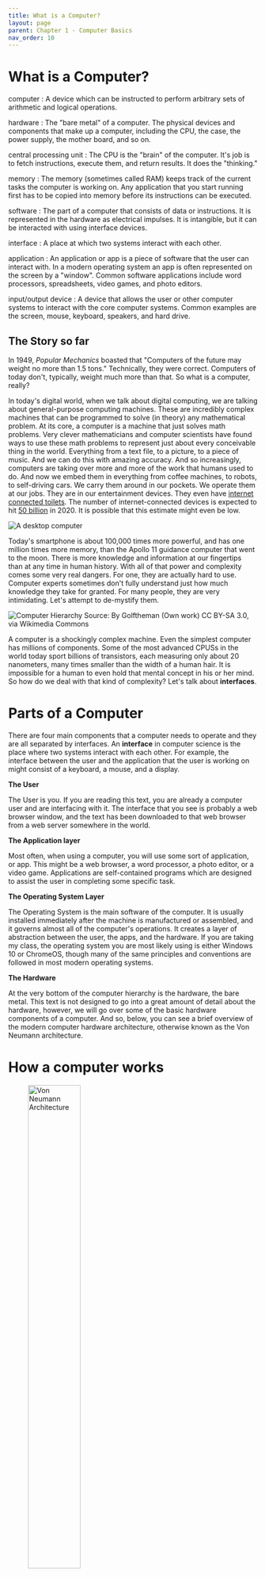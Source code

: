 ```yaml
---
title: What is a Computer?
layout: page
parent: Chapter 1 - Computer Basics
nav_order: 10
---
```


What is a Computer?
===================



computer
: A device which can be instructed to perform arbitrary sets of arithmetic and logical operations.

hardware
: The "bare metal" of a computer. The physical devices and components that make up a computer, including the CPU, the case, the power supply, the mother board, and so on.

central processing unit
: The CPU is the "brain" of the computer. It's job is to fetch instructions, execute them, and return results. It does the "thinking."

memory
: The memory (sometimes called RAM) keeps track of the current tasks the computer is working on. Any application that you start running first has to be copied into memory before its instructions can be executed.

software
: The part of a computer that consists of data or instructions. It is represented in the hardware as electrical impulses. It is intangible, but it can be interacted with using interface devices.

interface
: A place at which two systems interact with each other.

application
: An application or app is a piece of software that the user can interact with. In a modern operating system an app is often represented on the screen by a "window". Common software applications include word processors, spreadsheets, video games, and photo editors.

input/output device
: A device that allows the user or other computer systems to interact with the core computer systems. Common examples are the screen, mouse, keyboard, speakers, and hard drive.

The Story so far
----------------

In 1949, *Popular Mechanics* boasted that "Computers of the future may weight no more than 1.5 tons." Technically, they were correct. Computers of today don't, typically, weight much more than that. So what is a computer, really?

In today's digital world, when we talk about digital computing, we are talking about general-purpose computing machines. These are incredibly complex machines that can be programmed to solve (in theory) any mathematical problem. At its core, a computer is a machine that just solves math problems. Very clever mathematicians and computer scientists have found ways to use these math problems to represent just about every conceivable thing in the world. Everything from a text file, to a picture, to a piece of music. And we can do this with amazing accuracy. And so increasingly, computers are taking over more and more of the work that humans used to do. And now we embed them in everything from coffee machines, to robots, to self-driving cars. We carry them around in our pockets. We operate them at our jobs. They are in our entertainment devices. They even have [internet connected toilets](http://www.wired.com/insights/2014/04/toilet-role-internet-things). The number of internet-connected devices is expected to hit [50 billion](https://techjury.net/blog/how-many-iot-devices-are-there/#gref)
in 2020. It is possible that this estimate might even be low.

![A desktop computer](images/desktop_example.jpg)

Today's smartphone is about 100,000 times more powerful, and has one million times more memory, than the Apollo 11 guidance computer that went to the moon. There is more knowledge and information at our fingertips than at any time in human history. With all of that power and complexity comes some very real dangers. For one, they are actually hard to use. Computer experts sometimes don't fully understand just how much knowledge they take for granted. For many people, they are very intimidating. Let's attempt to de-mystify them.

![Computer Hierarchy **Source:** By Golftheman (Own work) [CC BY-SA 3.0](http://creativecommons.org/licenses/by-sa/3.0), via [Wikimedia Commons](https://commons%20.wikimedia.org/wiki/File%3AOperating_system_placement.svg)](images/hierarchy.png)

A computer is a shockingly complex machine. Even the simplest computer has millions of components. Some of the most advanced CPUSs in the world today sport billions of transistors, each measuring only about 20 nanometers, many times smaller than the width of a human hair. It is impossible for a human to even hold that mental concept in his or her mind. So how do we deal with that kind of complexity? Let's talk about **interfaces**.

Parts of a Computer
===================

There are four main components that a computer needs to operate and they are all separated by interfaces. An **interface** in computer science is the place where two systems interact with each other. For example, the interface between the user and the application that the user is working on might consist of a keyboard, a mouse, and a display.

**The User**

The User is you. If you are reading this text, you are already a computer user and are interfacing with it. The interface that you see is probably a web browser window, and the text has been downloaded to that web browser from a web server somewhere in the world.

**The Application layer**

Most often, when using a computer, you will use some sort of application, or app. This might be a web browser, a word processor, a photo editor, or a video game. Applications are self-contained programs which are designed to assist the user in completing some specific task.

**The Operating System Layer**

The Operating System is the main software of the computer. It is usually installed immediately after the machine is manufactured or assembled, and it governs almost all of the computer's operations. It creates a layer of abstraction between the user, the apps, and the hardware. If you are taking my class, the operating system you are most likely using is either Windows 10 or ChromeOS, though many of the same principles and conventions are followed in most modern operating systems.

**The Hardware**

At the very bottom of the computer hierarchy is the hardware, the bare metal. This text is not designed to go into a great amount of detail about the hardware, however, we will go over some of the basic hardware components of a computer. And so, below, you can see a brief overview of the modern computer hardware architecture, otherwise known as the Von Neumann architecture.

How a computer works
====================

<figure>
<img src="images/vn_arch.png" alt="Von Neumann Architecture" width="50%">
<figcaption>Von Neumann Architecture By Kapooht (Own work) <a href="http://creativecommons.org/licenses/by-sa/3.0">CC BY-SA 3.0</a>, via <a href="https://commons.wikimedia.org/wiki/File%3AVon_Neumann_Architecture.svg">Wikimedia Commons</a></figcaption>

</figure>

The modern concept of a computer follows what’s known as the Von Neumann architecture. What this means is actually pretty simple at its most fundamental. There are three basic components: The computer itself, input devices, and output devices. Let's look at all three of these in turn.

[John von Neumann](https://en.wikipedia.org/wiki/Von_Neumann_architecture), in 1945, conceived of a very simple architecture which we still use today. At its core, a computer has two main components, the Central Processing Unit (the CPU), and a Memory Unit which today we typically call RAM. A computer stores a "program" in memory (RAM), and then the CPU asks the memory unit for the first step of the program (known as an "instruction") and then executes it. It returns any result to memory and then asks for the next step. Over and over until the program ends. Each of these components can be broken further up into sub-components until we get all the way down to the most fundamental parts of the CPU, the transistors, which can be so small that more than four million of them could fit in the period at the end of this sentence.

Inside the Computer
===================

![A Motherboard](images/motherboard.png)

Today's computers are so amazingly complex that no one person can even coherently think about the design as a whole. We design computers in a modular way. One component at a time. The process of integrating these components and getting them to talk to each other is known as "computer organizaion".

Perhaps the most beautiful thing about all of this? For most people, none of that matters. For the sake of making digital technology available to everyone, we have created **interfaces** that shield us from all of that complexity. We don't have to worry about the file system, the clock speed, or the instruction set on our CPU. All we need is to know how to open the word processor so that we can get some work done or start up [Steam](http://store.steampowered.com/) so that we can play a video game.

Input/Output
============

![Common Interface Devices](images/mouse-keyboard.jpg)

It is a pretty poor computer that can't do anything with the result of some operation or computation. And so, almost all computers have some way for a user or other agent to interact with it. The modern home computer might have dozens of input/output devices attached to it. These allow the user to interact with whatever program (or programs) are running on the computer. These devices are what make up the **interface** between the user (you) and the computer's hardware and software. Some are obvious, but others are a bit more subtle.

**Input Devices**

-   Mouse
-   Keyboard
-   Scanner
-   Game Controller
-   Fingerprint Reader
-   Touchscreen
-   Microphone
-   GPS antenna
-   Bluetooth Chip

**Output Devices**

-   Monitor
-   Touchscreen
-   Speakers
-   Haptic feedback (rumble feature on game controller)
-   Printer
-   Hard drive
-   Jumpdrive

Of course, this list could go on and on. Altogether, these devices are known as Input/Output devices, or I/O devices. Some home computers will have variations on these basic parts. For instance, a gamer might have a high-performance mouse and keyboard, or an XBox 360 controller. An artist might have a digital drawing tablet. A photographer might have a camera set up to transfer photos directly to the computer. Also, your car most likely has many small computers in it which monitor conditions in the car, such as engine temperature. That temperature sensor is an I/O device, and the fan that it it turns on when the temperature gets too high is also an I/O device. Anything that a computer uses to interact with a user or the outside world is a I/O device.

Conclusions
===========

This section is a brief tour of the components that make up a computer system. It's not designed to be comprehensive, but hopefully you have a sense for the sort sort of work that goes into designing these things and maybe a deeper understanding of how all those pieces fit together. Let this new knowledge inform your work as you continue through the rest of the course.
